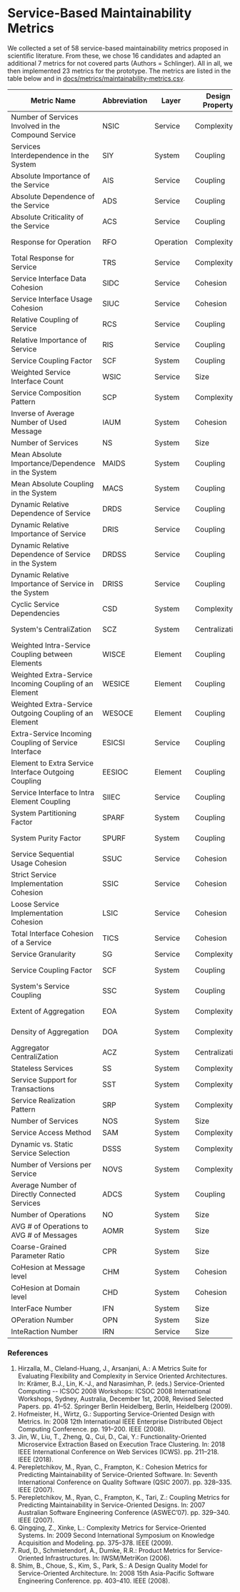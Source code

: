 # Service-Based Maintainability Metrics

We collected a set of 58 service-based maintainability metrics proposed in scientific literature. From these, we chose 16 candidates and adapted an additional 7 metrics for not covered parts (Authors = Schlinger). All in all, we then implemented 23 metrics for the prototype. The metrics are listed in the table below and in [docs/metrics/maintainability-metrics.csv](maintainability-metrics.csv).

| Metric Name                                            | Abbreviation | Layer     | Design Property | Authors               | Source | Applicable to MS | Collectable at Runtime | Selected |
| ------------------------------------------------------ | ------------ | --------- | --------------- | --------------------- | -----: | ---------------: | ---------------------: | -------: |
| Number of Services Involved in the Compound Service    | NSIC         | Service   | Complexity      | Rud et al.            |    [7] |              yes |                    yes |      yes |
| Services Interdependence in the System                 | SIY          | System    | Coupling        | Rud et al.            |    [7] |              yes |                    yes |      yes |
| Absolute Importance of the Service                     | AIS          | Service   | Coupling        | Rud et al.            |    [7] |              yes |                    yes |      yes |
| Absolute Dependence of the Service                     | ADS          | Service   | Coupling        | Rud et al.            |    [7] |              yes |                    yes |      yes |
| Absolute Criticality of the Service                    | ACS          | Service   | Coupling        | Rud et al.            |    [7] |              yes |                    yes |      yes |
| Response for Operation                                 | RFO          | Operation | Complexity      | Perepletchikov et al. |    [5] |              yes |                    yes |      yes |
| Total Response for Service                             | TRS          | Service   | Complexity      | Perepletchikov et al. |    [5] |              yes |                    yes |      yes |
| Service Interface Data Cohesion                        | SIDC         | Service   | Cohesion        | Perepletchikov et al. |    [4] |              yes |                    yes |      yes |
| Service Interface Usage Cohesion                       | SIUC         | Service   | Cohesion        | Perepletchikov et al. |    [4] |              yes |                    yes |      yes |
| Relative Coupling of Service                           | RCS          | Service   | Coupling        | Qingqing et al.       |    [6] |              yes |                    yes |      yes |
| Relative Importance of Service                         | RIS          | Service   | Coupling        | Qingqing et al.       |    [6] |              yes |                    yes |      yes |
| Service Coupling Factor                                | SCF          | System    | Coupling        | Qingqing et al.       |    [6] |              yes |                    yes |      yes |
| Weighted Service Interface Count                       | WSIC         | Service   | Size            | Hirzalla et al.       |    [1] |              yes |                    yes |      yes |
| Service Composition Pattern                            | SCP          | System    | Complexity      | Hirzalla et al.       |    [1] |              yes |                    yes |      yes |
| Inverse of Average Number of Used Message              | IAUM         | System    | Cohesion        | Shim et al.           |    [3] |              yes |                    yes |      yes |
| Number of Services                                     | NS           | System    | Size            | Shim et al.           |    [3] |              yes |                    yes |      yes |
| Mean Absolute Importance/Dependence in the System      | MAIDS        | System    | Coupling        | Schlinger             |    --- |              yes |                    yes |      yes |
| Mean Absolute Coupling in the System                   | MACS         | System    | Coupling        | Schlinger             |    --- |              yes |                    yes |      yes |
| Dynamic Relative Dependence of Service                 | DRDS         | Service   | Coupling        | Schlinger             |    --- |              yes |                    yes |      yes |
| Dynamic Relative Importance of Service                 | DRIS         | Service   | Coupling        | Schlinger             |    --- |              yes |                    yes |      yes |
| Dynamic Relative Dependence of Service in the System   | DRDSS        | Service   | Coupling        | Schlinger             |    --- |              yes |                    yes |      yes |
| Dynamic Relative Importance of Service in the System   | DRISS        | Service   | Coupling        | Schlinger             |    --- |              yes |                    yes |      yes |
| Cyclic Service Dependencies                            | CSD          | System    | Complexity      | Schlinger             |    --- |              yes |                    yes |      yes |
| System's CentraliZation                                | SCZ          | System    | Centralization  | Hofmeister et al.     |    [2] |               no |                    yes |       no |
| Weighted Intra-Service Coupling between Elements       | WISCE        | Element   | Coupling        | Perepletchikov et al. |    [5] |              yes |                     no |       no |
| Weighted Extra-Service Incoming Coupling of an Element | WESICE       | Element   | Coupling        | Perepletchikov et al. |    [5] |              yes |                     no |       no |
| Weighted Extra-Service Outgoing Coupling of an Element | WESOCE       | Element   | Coupling        | Perepletchikov et al. |    [5] |              yes |                     no |       no |
| Extra-Service Incoming Coupling of Service Interface   | ESICSI       | Service   | Coupling        | Perepletchikov et al. |    [5] |              yes |                     no |       no |
| Element to Extra Service Interface Outgoing Coupling   | EESIOC       | Element   | Coupling        | Perepletchikov et al. |    [5] |              yes |                     no |       no |
| Service Interface to Intra Element Coupling            | SIIEC        | Service   | Coupling        | Perepletchikov et al. |    [5] |              yes |                     no |       no |
| System Partitioning Factor                             | SPARF        | System    | Coupling        | Perepletchikov et al. |    [5] |              yes |                     no |       no |
| System Purity Factor                                   | SPURF        | System    | Coupling        | Perepletchikov et al. |    [5] |              yes |                     no |       no |
| Service Sequential Usage Cohesion                      | SSUC         | Service   | Cohesion        | Perepletchikov et al. |    [4] |              yes |                     no |       no |
| Strict Service Implementation Cohesion                 | SSIC         | Service   | Cohesion        | Perepletchikov et al. |    [4] |              yes |                     no |       no |
| Loose Service Implementation Cohesion                  | LSIC         | Service   | Cohesion        | Perepletchikov et al. |    [4] |              yes |                     no |       no |
| Total Interface Cohesion of a Service                  | TICS         | Service   | Cohesion        | Perepletchikov et al. |    [4] |              yes |                     no |       no |
| Service Granularity                                    | SG           | Service   | Complexity      | Qingqing et al.       |    [6] |              yes |                    yes |       no |
| Service Coupling Factor                                | SCF          | System    | Coupling        | Hofmeister et al.     |    [2] |              yes |                    yes |       no |
| System's Service Coupling                              | SSC          | System    | Coupling        | Hofmeister et al.     |    [2] |              yes |                    yes |       no |
| Extent of Aggregation                                  | EOA          | System    | Complexity      | Hofmeister et al.     |    [2] |              yes |                    yes |       no |
| Density of Aggregation                                 | DOA          | System    | Complexity      | Hofmeister et al.     |    [2] |              yes |                    yes |       no |
| Aggregator CentraliZation                              | ACZ          | System    | Centralization  | Hofmeister et al.     |    [2] |               no |                    yes |       no |
| Stateless Services                                     | SS           | System    | Complexity      | Hirzalla et al.       |    [1] |              yes |                     no |       no |
| Service Support for Transactions                       | SST          | System    | Complexity      | Hirzalla et al.       |    [1] |              yes |                     no |       no |
| Service Realization Pattern                            | SRP          | System    | Complexity      | Hirzalla et al.       |    [1] |              yes |                     no |       no |
| Number of Services                                     | NOS          | System    | Size            | Hirzalla et al.       |    [1] |              yes |                    yes |       no |
| Service Access Method                                  | SAM          | System    | Complexity      | Hirzalla et al.       |    [1] |              yes |                     no |       no |
| Dynamic vs. Static Service Selection                   | DSSS         | System    | Complexity      | Hirzalla et al.       |    [1] |              yes |                     no |       no |
| Number of Versions per Service                         | NOVS         | System    | Complexity      | Hirzalla et al.       |    [1] |              yes |                     no |       no |
| Average Number of Directly Connected Services          | ADCS         | System    | Coupling        | Shim et al.           |    [8] |              yes |                     no |       no |
| Number of Operations                                   | NO           | System    | Size            | Shim et al.           |    [8] |              yes |                    yes |       no |
| AVG # of Operations to AVG # of Messages               | AOMR         | System    | Size            | Shim et al.           |    [8] |              yes |                    yes |       no |
| Coarse-Grained Parameter Ratio                         | CPR          | System    | Size            | Shim et al.           |    [8] |              yes |                     no |       no |
| CoHesion at Message level                              | CHM          | System    | Cohesion        | Jin et al.            |    [3] |              yes |                     no |       no |
| CoHesion at Domain level                               | CHD          | System    | Cohesion        | Jin et al.            |    [3] |              yes |                     no |       no |
| InterFace Number                                       | IFN          | System    | Size            | Jin et al.            |    [3] |              yes |                    yes |       no |
| OPeration Number                                       | OPN          | System    | Size            | Jin et al.            |    [3] |              yes |                    yes |       no |
| InteRaction Number                                     | IRN          | Service   | Size            | Jin et al.            |    [3] |              yes |                    yes |       no |

### References

1. Hirzalla, M., Cleland-Huang, J., Arsanjani, A.: A Metrics Suite for Evaluating Flexibility and Complexity in Service Oriented Architectures. In: Krämer, B.J., Lin, K.-J., and Narasimhan, P. (eds.) Service-Oriented Computing -- ICSOC 2008 Workshops: ICSOC 2008 International Workshops, Sydney, Australia, December 1st, 2008, Revised Selected Papers. pp. 41–52. Springer Berlin Heidelberg, Berlin, Heidelberg (2009).
2. Hofmeister, H., Wirtz, G.: Supporting Service-Oriented Design with Metrics. In: 2008 12th International IEEE Enterprise Distributed Object Computing Conference. pp. 191–200. IEEE (2008).
3. Jin, W., Liu, T., Zheng, Q., Cui, D., Cai, Y.: Functionality-Oriented Microservice Extraction Based on Execution Trace Clustering. In: 2018 IEEE International Conference on Web Services (ICWS). pp. 211–218. IEEE (2018).
4. Perepletchikov, M., Ryan, C., Frampton, K.: Cohesion Metrics for Predicting Maintainability of Service-Oriented Software. In: Seventh International Conference on Quality Software (QSIC 2007). pp. 328–335. IEEE (2007).
5. Perepletchikov, M., Ryan, C., Frampton, K., Tari, Z.: Coupling Metrics for Predicting Maintainability in Service-Oriented Designs. In: 2007 Australian Software Engineering Conference (ASWEC’07). pp. 329–340. IEEE (2007).
6. Qingqing, Z., Xinke, L.: Complexity Metrics for Service-Oriented Systems. In: 2009 Second International Symposium on Knowledge Acquisition and Modeling. pp. 375–378. IEEE (2009).
7. Rud, D., Schmietendorf, A., Dumke, R.R.: Product Metrics for Service-Oriented Infrastructures. In: IWSM/MetriKon (2006).
8. Shim, B., Choue, S., Kim, S., Park, S.: A Design Quality Model for Service-Oriented Architecture. In: 2008 15th Asia-Pacific Software Engineering Conference. pp. 403–410. IEEE (2008).
